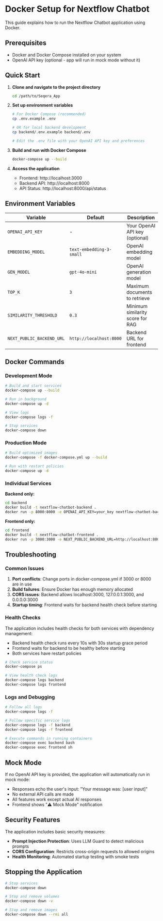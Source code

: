 # Docker Setup for Nextflow Chatbot

This guide explains how to run the Nextflow Chatbot application using Docker.

## Prerequisites

- Docker and Docker Compose installed on your system
- OpenAI API key (optional - app will run in mock mode without it)

## Quick Start

1. **Clone and navigate to the project directory**
   ```bash
   cd /path/to/Seqera_App
   ```

2. **Set up environment variables**
   ```bash
   # For Docker Compose (recommended)
   cp .env.example .env

   # OR for local backend development
   cp backend/.env.example backend/.env

   # Edit the .env file with your OpenAI API key and preferences
   ```

3. **Build and run with Docker Compose**
   ```bash
   docker-compose up --build
   ```

4. **Access the application**
   - Frontend: http://localhost:3000
   - Backend API: http://localhost:8000
   - API Status: http://localhost:8000/api/status

## Environment Variables

| Variable | Default | Description |
|----------|---------|-------------|
| `OPENAI_API_KEY` | - | Your OpenAI API key (optional) |
| `EMBEDDING_MODEL` | `text-embedding-3-small` | OpenAI embedding model |
| `GEN_MODEL` | `gpt-4o-mini` | OpenAI generation model |
| `TOP_K` | `3` | Maximum documents to retrieve |
| `SIMILARITY_THRESHOLD` | `0.3` | Minimum similarity score for RAG |
| `NEXT_PUBLIC_BACKEND_URL` | `http://localhost:8000` | Backend URL for frontend |

## Docker Commands

### Development Mode
```bash
# Build and start services
docker-compose up --build

# Run in background
docker-compose up -d

# View logs
docker-compose logs -f

# Stop services
docker-compose down
```

### Production Mode
```bash
# Build optimized images
docker-compose -f docker-compose.yml up --build

# Run with restart policies
docker-compose up -d
```

### Individual Services

**Backend only:**
```bash
cd backend
docker build -t nextflow-chatbot-backend .
docker run -p 8000:8000 -e OPENAI_API_KEY=your_key nextflow-chatbot-backend
```

**Frontend only:**
```bash
cd frontend
docker build -t nextflow-chatbot-frontend .
docker run -p 3000:3000 -e NEXT_PUBLIC_BACKEND_URL=http://localhost:8000 nextflow-chatbot-frontend
```

## Troubleshooting

### Common Issues

1. **Port conflicts**: Change ports in docker-compose.yml if 3000 or 8000 are in use
2. **Build failures**: Ensure Docker has enough memory allocated
3. **CORS issues**: Backend allows localhost:3000, 127.0.0.1:3000, and 0.0.0.0:3000
4. **Startup timing**: Frontend waits for backend health check before starting

### Health Checks

The application includes health checks for both services with dependency management:
- Backend health check runs every 10s with 30s startup grace period
- Frontend waits for backend to be healthy before starting
- Both services have restart policies

```bash
# Check service status
docker-compose ps

# View health check logs
docker-compose logs backend
docker-compose logs frontend
```

### Logs and Debugging

```bash
# Follow all logs
docker-compose logs -f

# Follow specific service logs
docker-compose logs -f backend
docker-compose logs -f frontend

# Execute commands in running containers
docker-compose exec backend bash
docker-compose exec frontend sh
```

## Mock Mode

If no OpenAI API key is provided, the application will automatically run in mock mode:
- Responses echo the user's input: "Your message was: [user input]"
- No external API calls are made
- All features work except actual AI responses
- Frontend shows "⚠️ Mock Mode" notification

## Security Features

The application includes basic security measures:
- **Prompt Injection Protection**: Uses LLM Guard to detect malicious prompts
- **CORS Configuration**: Restricts cross-origin requests to allowed origins
- **Health Monitoring**: Automated startup testing with smoke tests

## Stopping the Application

```bash
# Stop services
docker-compose down

# Stop and remove volumes
docker-compose down -v

# Stop and remove images
docker-compose down --rmi all
```